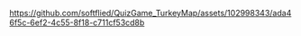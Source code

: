

https://github.com/softflied/QuizGame_TurkeyMap/assets/102998343/ada46f5c-6ef2-4c55-8f18-c711cf53cd8b

